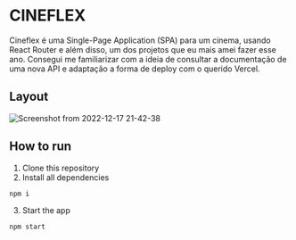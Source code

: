 # CINEFLEX 
Cineflex é uma Single-Page Application (SPA) para um cinema, usando React Router e além disso, um dos projetos que eu mais amei fazer esse ano. Consegui me familiarizar com a ideia de consultar a documentação de uma nova API e adaptação a forma de deploy com o querido Vercel.
## Layout
![Screenshot from 2022-12-17 21-42-38](https://user-images.githubusercontent.com/107212599/208271722-76b4072e-ab71-4305-8392-dd141f47a6f5.png)


## How to run
1. Clone this repository
2. Install all dependencies
```
npm i
```
3. Start the app
```
npm start
```



